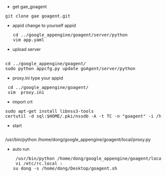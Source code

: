 * get gae_goagent
<pre>
git clone gae_goagent.git
</pre>
*  appid change to yourself appid
<pre>
   cd ../google_appengine/goagent/server/python
   vim app.yaml
</pre>
* upload server
<pre>  
cd ../google_appengine/goagent/
sudo python appcfg.py update goAgent/server/python
</pre>  
* proxy.ini type your appid
 <pre>
 cd ../google_appengine/goagent/
 vim  proxy.ini
</pre>
* import crt
<pre>
sudo apt-get install libnss3-tools
certutil -d sql:$HOME/.pki/nssdb -A -t TC -n "goagent" -i /home//dong/google_appengine/goagent/local/CA.crt 
</pre>
* start 
  <pre>
/usr/bin/python /home/dong/google_appengine/goagent/local/proxy.py 
</pre>
* auto run 
<pre>
    /usr/bin/python /home/dong/google_appengine/goagent/local/proxy.py >> goagent.sh
    vi /etc/rc.local :    
   su dong -s /home/dong/Desktop/goagent.sh
</pre>

